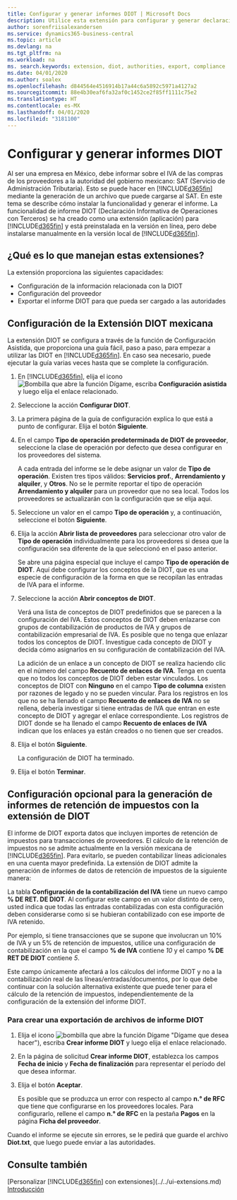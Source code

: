 ```yaml
---
title: Configurar y generar informes DIOT | Microsoft Docs
description: Utilice esta extensión para configurar y generar declaraciones DIOT en Business Central para las autoridades mexicanas.
author: sorenfriisalexandersen
ms.service: dynamics365-business-central
ms.topic: article
ms.devlang: na
ms.tgt_pltfrm: na
ms.workload: na
ms. search.keywords: extension, diot, authorities, export, compliance
ms.date: 04/01/2020
ms.author: soalex
ms.openlocfilehash: d844564e4516914b17a44c6a5892c5971a4127a2
ms.sourcegitcommit: 88e4b30eaf6fa32af0c1452ce2f85ff1111c75e2
ms.translationtype: HT
ms.contentlocale: es-MX
ms.lasthandoff: 04/01/2020
ms.locfileid: "3181100"
---
```

# <a name="set-up-and-generate-diot-reports"></a>Configurar y generar informes DIOT

Al ser una empresa en México, debe informar sobre el IVA de las compras de los proveedores a la autoridad del gobierno mexicano: SAT (Servicio de Administración Tributaria). Esto se puede hacer en [!INCLUDE[d365fin](../../includes/d365fin_md.md)] mediante la generación de un archivo que puede cargarse al SAT. En este tema se describe cómo instalar la funcionalidad y generar el informe. La funcionalidad de informe DIOT (Declaración Informativa de Operaciones con Terceros) se ha creado como una extensión (aplicación) para [!INCLUDE[d365fin](../../includes/d365fin_md.md)] y está preinstalada en la versión en línea, pero debe instalarse manualmente en la versión local de [!INCLUDE[d365fin](../../includes/d365fin_md.md)].

## <a name="what-does-this-extensions-handle"></a>¿Qué es lo que manejan estas extensiones?
La extensión proporciona las siguientes capacidades:
* Configuración de la información relacionada con la DIOT
* Configuración del proveedor
* Exportar el informe DIOT para que pueda ser cargado a las autoridades

## <a name="setup-of-the-mexican-diot-extension"></a>Configuración de la Extensión DIOT mexicana
La extensión DIOT se configura a través de la función de Configuración Asistida, que proporciona una guía fácil, paso a paso, para empezar a utilizar las DIOT en [!INCLUDE[d365fin](../../includes/d365fin_md.md)]. En caso sea necesario, puede ejecutar la guía varias veces hasta que se complete la configuración.

1. En [!INCLUDE[d365fin](../../includes/d365fin_md.md)], elija el icono ![Bombilla que abre la función Dígame](../../media/ui-search/search_small.png "Dígame qué desea hacer"), escriba **Configuración asistida** y luego elija el enlace relacionado.  
2. Seleccione la acción **Configurar DIOT**.
3. La primera página de la guía de configuración explica lo que está a punto de configurar. Elija el botón **Siguiente**.
4. En el campo **Tipo de operación predeterminada de DIOT de proveedor**, seleccione la clase de operación por defecto que desea configurar en los proveedores del sistema.

    A cada entrada del informe se le debe asignar un valor de **Tipo de operación**. Existen tres tipos válidos: **Servicios prof.**, **Arrendamiento y alquiler**, y **Otros**. No se le permite reportar el tipo de operación **Arrendamiento y alquiler** para un proveedor que no sea local. Todos los proveedores se actualizarán con la configuración que se elija aquí.

5. Seleccione un valor en el campo **Tipo de operación** y, a continuación, seleccione el botón **Siguiente**.
6. Elija la acción **Abrir lista de proveedores** para seleccionar otro valor de **Tipo de operación** individualmente para los proveedores si desea que la configuración sea diferente de la que seleccionó en el paso anterior.

    Se abre una página especial que incluye el campo **Tipo de operación de DIOT**. Aquí debe configurar los conceptos de la DIOT, que es una especie de configuración de la forma en que se recopilan las entradas de IVA para el informe.
7. Seleccione la acción **Abrir conceptos de DIOT**.

    Verá una lista de conceptos de DIOT predefinidos que se parecen a la configuración del IVA. Estos conceptos de DIOT deben enlazarse con grupos de contabilización de productos de IVA y grupos de contabilización empresarial de IVA. Es posible que no tenga que enlazar todos los conceptos de DIOT. Investigue cada concepto de DIOT y decida cómo asignarlos en su configuración de contabilización del IVA.

    La adición de un enlace a un concepto de DIOT se realiza haciendo clic en el número del campo **Recuento de enlaces de IVA**. Tenga en cuenta que no todos los conceptos de DIOT deben estar vinculados. Los conceptos de DIOT con **Ninguno** en el campo **Tipo de columna** existen por razones de legado y no se pueden vincular. Para los registros en los que no se ha llenado el campo **Recuento de enlaces de IVA** no se rellena, debería investigar si tiene entradas de IVA que entran en este concepto de DIOT y agregar el enlace correspondiente. Los registros de DIOT donde se ha llenado el campo **Recuento de enlaces de IVA** indican que los enlaces ya están creados o no tienen que ser creados.

8. Elija el botón **Siguiente**.

    La configuración de DIOT ha terminado.
9. Elija el botón **Terminar**.

## <a name="optional-setup-for-reporting-witholding-tax-with-the-diot-extension"></a>Configuración opcional para la generación de informes de retención de impuestos con la extensión de DIOT
El informe de DIOT exporta datos que incluyen importes de retención de impuestos para transacciones de proveedores. El cálculo de la retención de impuestos no se admite actualmente en la versión mexicana de [!INCLUDE[d365fin](../../includes/d365fin_md.md)]. Para evitarlo, se pueden contabilizar líneas adicionales en una cuenta mayor predefinida. La extensión de DIOT admite la generación de informes de datos de retención de impuestos de la siguiente manera:

La tabla **Configuración de la contabilización del IVA** tiene un nuevo campo **% DE RET. DE DIOT**. Al configurar este campo en un valor distinto de cero, usted indica que todas las entradas contabilizadas con esta configuración deben considerarse como si se hubieran contabilizado con ese importe de IVA retenido.

Por ejemplo, si tiene transacciones que se supone que involucran un 10% de IVA y un 5% de retención de impuestos, utilice una configuración de contabilización en la que el campo **% de IVA** contiene *10* y el campo **% DE RET DE DIOT** contiene *5*.  

Este campo únicamente afectará a los cálculos del informe DIOT y no a la contabilización real de las líneas/entradas/documentos, por lo que debe continuar con la solución alternativa existente que puede tener para el cálculo de la retención de impuestos, independientemente de la configuración de la extensión del informe DIOT.

### <a name="to-create-an-export-of-diot-report-files"></a>Para crear una exportación de archivos de informe DIOT  
1. Elija el icono ![bombilla que abre la función Dígame](../../media/ui-search/search_small.png) "Dígame que desea hacer"), escriba **Crear informe DIOT** y luego elija el enlace relacionado.  
2. En la página de solicitud **Crear informe DIOT**, establezca los campos **Fecha de inicio** y **Fecha de finalización** para representar el período del que desea informar.
3. Elija el botón **Aceptar**.

    Es posible que se produzca un error con respecto al campo **n.° de RFC** que tiene que configurarse en los proveedores locales. Para configurarlo, rellene el campo **n.° de RFC** en la pestaña **Pagos** en la página **Ficha del proveedor**.

Cuando el informe se ejecute sin errores, se le pedirá que guarde el archivo **Diot.txt**, que luego puede enviar a las autoridades.

## <a name="see-also"></a>Consulte también
[Personalizar [!INCLUDE[d365fin](../../includes/d365fin_md.md)] con extensiones](../../ui-extensions.md)  
[Introducción](../../product-get-started.md)
